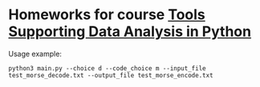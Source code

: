 # Homeworks for course [Tools Supporting Data Analysis in Python](https://usosweb.fuw.edu.pl/kontroler.php?_action=katalog2/przedmioty/pokazPrzedmiot&kod=1000-1M20NPD)

Usage example:

`````python3 main.py --choice d --code_choice m --input_file test_morse_decode.txt --output_file test_morse_encode.txt`````
